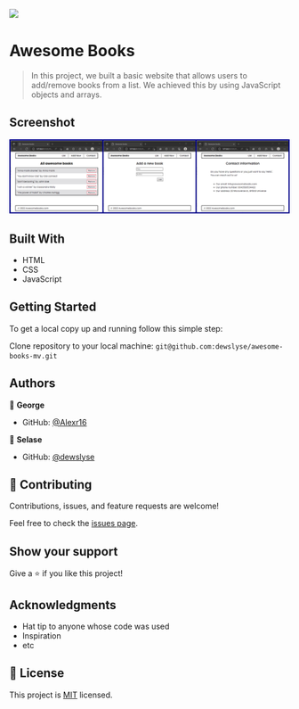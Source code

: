 ![](https://img.shields.io/badge/Microverse-blueviolet)

# Awesome Books

> In this project, we built a basic website that allows users to add/remove books from a list. We achieved this by using JavaScript objects and arrays.

## Screenshot

<img src="./screenshot.png">

## Built With

- HTML
- CSS
- JavaScript

<!-- ## Live Demo 

[Live Demo Link](https://livedemo.com) -->


## Getting Started

To get a local copy up and running follow this simple step:

Clone repository to your local machine: `git@github.com:dewslyse/awesome-books-mv.git`


## Authors

👤 **George**

- GitHub: [@Alexr16](https://github.com/Alexr16)


👤 **Selase**

- GitHub: [@dewslyse](https://github.com/dewslyse)


## 🤝 Contributing

Contributions, issues, and feature requests are welcome!

Feel free to check the [issues page](../../issues/).

## Show your support

Give a ⭐️ if you like this project!

## Acknowledgments

- Hat tip to anyone whose code was used
- Inspiration
- etc

## 📝 License

This project is [MIT](./MIT.md) licensed.
